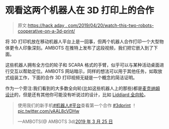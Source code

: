 # 观看这两个机器人在 3D 打印上的合作

> 原文:[https://hack aday . com/2019/04/20/watch-this-two-robots-cooperative-on-a-3d-print/](https://hackaday.com/2019/04/20/watch-these-two-robots-cooperate-on-a-3d-print/)

将 3D 打印机放在移动机器人平台上是一回事，但两个机器人合作打印一个大型物体更令人印象深刻。AMBOTS 在推特上发布了这段视频，我们把它嵌入到了下面。

这些机器人拥有全方位的轮子和 SCARA 格式的手臂，似乎可以与某种活动桌面进行交互以帮助定位。AMBOTS 网站暗示，同样的想法可以用于其他任务，如取放式组装工作，下面的合作 3D 打印视频无疑是一个概念的简洁证明。

作为一个旁注:我们看到的大多数全向轮(比如这些机器人上的那些)都是[麦克纳姆设计](https://en.wikipedia.org/wiki/Mecanum_wheel)的，但是还有其他你可能没有听说过的设计，比如 [Liddiard 全向轮](https://hackaday.com/2016/07/23/liddiard-omnidirectional-wheels/)。

> 使用我们的新手机[#机器人](https://twitter.com/hashtag/Robotics?src=hash&ref_src=twsrc%5Etfw)[#平台](https://twitter.com/hashtag/platform?src=hash&ref_src=twsrc%5Etfw)查看第一个合作 [#3dprint](https://twitter.com/hashtag/3dprint?src=hash&ref_src=twsrc%5Etfw) ！[pic.twitter.com/yAAL8cVDHw](https://t.co/yAAL8cVDHw)
> 
> —AMBOTS(@ AMBOTS 3d)[2019 年 3 月 25 日](https://twitter.com/Ambots3D/status/1110029387519483904?ref_src=twsrc%5Etfw)